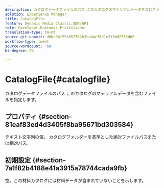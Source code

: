 ```yaml
---
description: カタログデータファイルのパス このカタログのマテリアルデータを含むファイルを指定します。
solution: Experience Manager
title: CatalogFile
feature: Dynamic Media Classic,SDK/API
role: Developer,Business Practitioner
translation-type: tm+mt
source-git-commit: d0bc88f55f857762b3bab4c76d1e3f3dd2733d60
workflow-type: tm+mt
source-wordcount: '68'
ht-degree: 2%

---
```



# CatalogFile{#catalogfile}

カタログデータファイルのパス このカタログのマテリアルデータを含むファイルを指定します。

## プロパティ {#section-81eaf83ed4d3405f8ba95671bd303584}

テキスト文字列の値。 カタログフォルダーを基準とした絶対ファイルパスまたは相対パス。

## 初期設定 {#section-7a1f82b4188e41a3915a78744cada9fb}

空。この材料カタログには材料データが含まれていないことを示します。

